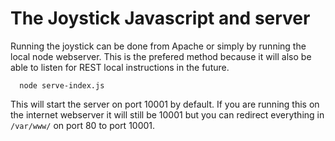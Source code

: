 # The Joystick Javascript and server

Running the joystick can be done from Apache or simply by running the local node webserver.  This is the prefered method because it will also be able to listen for REST local instructions in the future.


      node serve-index.js

This will start the server on port 10001 by default.  If you are running this on the internet webserver it will still be 10001 but you can redirect everything in `/var/www/` on port 80  to port 10001.


